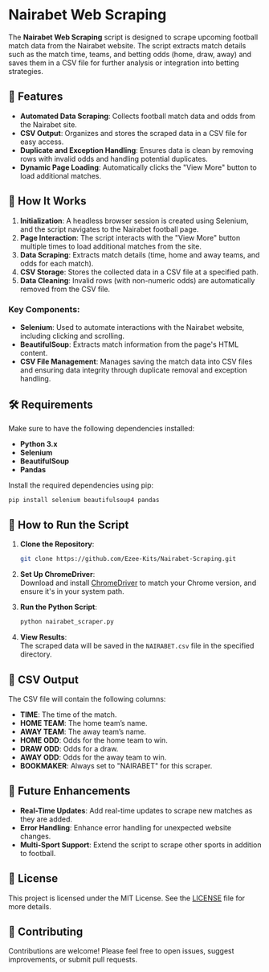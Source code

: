 # Nairabet Web Scraping

The **Nairabet Web Scraping** script is designed to scrape upcoming football match data from the Nairabet website. The script extracts match details such as the match time, teams, and betting odds (home, draw, away) and saves them in a CSV file for further analysis or integration into betting strategies.

## 📌 Features

- **Automated Data Scraping**: Collects football match data and odds from the Nairabet site.
- **CSV Output**: Organizes and stores the scraped data in a CSV file for easy access.
- **Duplicate and Exception Handling**: Ensures data is clean by removing rows with invalid odds and handling potential duplicates.
- **Dynamic Page Loading**: Automatically clicks the "View More" button to load additional matches.

## 🚀 How It Works

1. **Initialization**: A headless browser session is created using Selenium, and the script navigates to the Nairabet football page.
2. **Page Interaction**: The script interacts with the "View More" button multiple times to load additional matches from the site.
3. **Data Scraping**: Extracts match details (time, home and away teams, and odds for each match).
4. **CSV Storage**: Stores the collected data in a CSV file at a specified path.
5. **Data Cleaning**: Invalid rows (with non-numeric odds) are automatically removed from the CSV file.

### Key Components:

- **Selenium**: Used to automate interactions with the Nairabet website, including clicking and scrolling.
- **BeautifulSoup**: Extracts match information from the page's HTML content.
- **CSV File Management**: Manages saving the match data into CSV files and ensuring data integrity through duplicate removal and exception handling.

## 🛠️ Requirements

Make sure to have the following dependencies installed:

- **Python 3.x**
- **Selenium**
- **BeautifulSoup**
- **Pandas**

Install the required dependencies using pip:
```bash
pip install selenium beautifulsoup4 pandas
```

## 🏃 How to Run the Script

1. **Clone the Repository**:
   ```bash
   git clone https://github.com/Ezee-Kits/Nairabet-Scraping.git
   ```

2. **Set Up ChromeDriver**:  
   Download and install [ChromeDriver](https://sites.google.com/a/chromium.org/chromedriver/) to match your Chrome version, and ensure it's in your system path.

3. **Run the Python Script**:
   ```bash
   python nairabet_scraper.py
   ```

4. **View Results**:  
   The scraped data will be saved in the `NAIRABET.csv` file in the specified directory.

## 📁 CSV Output

The CSV file will contain the following columns:
- **TIME**: The time of the match.
- **HOME TEAM**: The home team’s name.
- **AWAY TEAM**: The away team’s name.
- **HOME ODD**: Odds for the home team to win.
- **DRAW ODD**: Odds for a draw.
- **AWAY ODD**: Odds for the away team to win.
- **BOOKMAKER**: Always set to "NAIRABET" for this scraper.

## 🔧 Future Enhancements

- **Real-Time Updates**: Add real-time updates to scrape new matches as they are added.
- **Error Handling**: Enhance error handling for unexpected website changes.
- **Multi-Sport Support**: Extend the script to scrape other sports in addition to football.

## 📝 License

This project is licensed under the MIT License. See the [LICENSE](LICENSE) file for more details.

## 🤝 Contributing

Contributions are welcome! Please feel free to open issues, suggest improvements, or submit pull requests.
